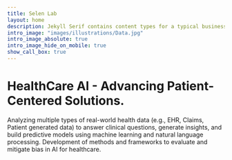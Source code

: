 ```yaml
---
title: Selen Lab
layout: home
description: Jekyll Serif contains content types for a typical business website. The theme is fully responsive, blazing fast and artfully illustrated.
intro_image: "images/illustrations/Data.jpg"
intro_image_absolute: true
intro_image_hide_on_mobile: true
show_call_box: true
---
```


# HealthCare AI - Advancing Patient-Centered Solutions.

Analyzing multiple types of real-world health data (e.g., EHR, Claims, Patient generated data) to answer clinical questions, generate insights, and build predictive models
using machine learning and natural language processing.
Development of methods and frameworks to evaluate and mitigate bias in AI for healthcare.
